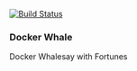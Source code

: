 [![Build Status](https://travis-ci.org/dflima/docker-whale.svg?branch=master)](https://travis-ci.org/dflima/docker-whale)

### Docker Whale

Docker Whalesay with Fortunes
